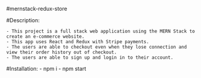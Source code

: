 #mernstack-redux-store

#Description: 

    - This project is a full stack web application using the MERN Stack to create an e-commerce website.
    - This app uses React and Redux with Stripe payments.
    - The users are able to checkout even when they lose connection and view their order history out of checkout. 
    - The users are able to sign up and login in to their account.

#Installation:
    - npm i
    - npm start
